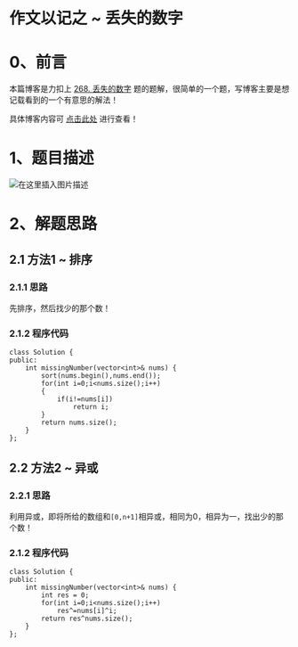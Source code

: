 作文以记之 ~ 丢失的数字
=

# 0、前言
本篇博客是力扣上 [268. 丢失的数字](https://leetcode.cn/problems/missing-number/) 题的题解，很简单的一个题，写博客主要是想记载看到的一个有意思的解法！

具体博客内容可 [点击此处](https://blog.csdn.net/m0_51961114/article/details/125100233) 进行查看！
# 1、题目描述
![在这里插入图片描述](https://img-blog.csdnimg.cn/b9a84db93662475eb2efb901870f082e.png)



# 2、解题思路
## 2.1 方法1 ~ 排序
### 2.1.1 思路
先排序，然后找少的那个数！
### 2.1.2 程序代码


	class Solution {
	public:
	    int missingNumber(vector<int>& nums) {
	        sort(nums.begin(),nums.end());
	        for(int i=0;i<nums.size();i++)
	        {
	            if(i!=nums[i])
	                return i;
	        }
	        return nums.size();
	    }
	};

## 2.2 方法2 ~ 异或
### 2.2.1 思路
利用异或，即将所给的数组和`[0,n+1]`相异或，相同为0，相异为一，找出少的那个数！
### 2.1.2 程序代码


	class Solution {
	public:
	    int missingNumber(vector<int>& nums) {
	        int res = 0;
	        for(int i=0;i<nums.size();i++)
	            res^=nums[i]^i;
	        return res^nums.size();
	    }
	};

